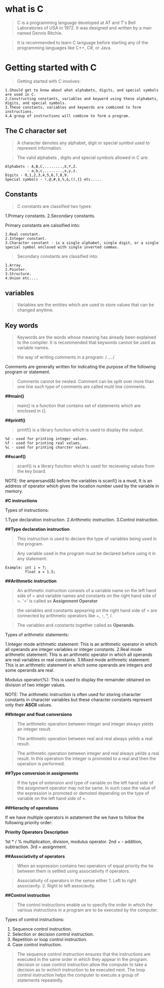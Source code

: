 # what is C

> C is a programming language developed at AT and T's Bell Laboratories of USA in 1972. It was designed and written by a man named Dennis Ritchie.

> It is recommended to learn C language before starting any of the programming languages like C++, C#, or Java.

# Getting started with C

> Getting started with C involves:

```
1.Should get to know about what alphabets, digits, and special symbols are used in C.
2.Constructing constants, variables and keyword using these alphabets, digits, and special symbols.
3.These constants, variables and keywords are combined to form instructions.
4.A group of instructions will combine to form a program.
```


## The C character set

> A character denotes any alphabet, digit or special symbol used to represent information.

> The valid alphabets , digits and special symbols allowed in C are:

```
Alphabets - A,B,C,........,X,Y,Z.
          - a,b,c,........,x,y,z.
Digits - 0,1,2,3,4,5,6,7,8,9.
Special symbols - !,@,#,$,%,&,(),{} etc.....
```

## Constants

> C constants are classified two types:

1.Primary constants.
2.Secondary constants.

Primary constants are calssified into:

```
1.Real constant.
2.Integer constant.
3.Character constant - is a single alphabet, single digit, or a single special symbol enclosed with single inverted commas.
```

> Secondary constants are classified into:

```
1.Array.
2.Pointer.
3.Structure.
4.Union etc....
```

## variables

> Variables are the entities which are used to store values that can be changed anytime.

## Key words

> Keywords are the words whose meaning has already been explained to the compiler.
> It is recommended that keywords cannot be used as variable names. 



> the way of writing comments in a program:
/*.....*/

Comments are generally written for indicating the purpose of the following program or statement.

> Comments cannot be nested.
> Comment can be split over more than one line such type of comments are called multi line comments.

**##main()**

> main() is a function that contains set of statements which are enclosed in {}.

**##printf()**

> printf() is a library function which is used to display the output.
```
%d - used for printing integer values.
%f - used for printing real values.
%c - used for printing charcter values.
```

**##scanf()**

> scanf() is a library function which is used for recieveing values from the key board.

NOTE: the ampersand(&) before the variables is scanf() is a must, It is an address of operator which gives the location number used by the variable in memory. 

**#C instructions**

Types of instructions:

1.Type declaration instruction.
2.Arithmetic instruction.
3.Control instruction.

**##Type declaration instruction**

> This instruction is used to declare the type of variables being used in the program.

> Any variable used in the program must be declared before using it in any statement.
```
Example: int i = 7;
         float a = 1.5;
```

**##Arithmetic instruction**

> An arithmetic instruction consists of a variable name on the left hand side of = and variable names and constants on the right hand side of =.
> '=' is called as **Assignment Operator**

> the variables and constants appearing on the right hand side of = are connected by arithmetic operators like +, -, *, /.

> The variables and constants together called as **Operands**.

Types of arithmetic statements:

1.Integer mode arithmetic statement: This is an arithmetic operator in which all operands are integer variables or integer constants.
2.Real mode arithmetic statement: This is an arithmetic operator in which all operands are real variables or real constants.
3.Mixed mode arithmetic statement: This is an arithmetic statement in which some operands are integers and some operands are real.

Modulus operator(%): This is used to display the remainder obtained on division of two integer values.

NOTE: The arithmetic instruction is often used for storing character constants in character variables but these character constants represent only their **ASCII** values.

**##Integer and float conversions**

> The arithmetic operation between integer and integer always yields an integer result.

> The arithmetic operation between real and real always yeilds a real result.

> The arithmetic operation between integer and real always yeilds a real result. In this operation the integer is promoted to a real and then the operation is performed.

**##Type conversion in assignments**

> If the type of extension and type of variable on the left hand side of the assignment operator may not be same. In such case the value of the expression is promoted or
  demoted depending on the type of variable on the left hand side of =.
  
**##Hierachy of operations**

If we have multiple operators in astatement the we have to follow the following priority order:

**Priority**   **Operators**   **Description**
  
   1st            * / %          multiplication, division, modulus operator.
   2nd            + -            addition, subtraction.
   3rd            =              assignment.
   
**##Associativity of operators**

> When an expression contains two operators of equal priority the tie between them is settled using associativity if operators.

> Associativity of operators in the sense either 1. Left to right associavity.
                                                 2. Right to left associavity.
                                                 
**##Control instruction**

> The control instructions enable us to specify the order in which the various instructions in a program are to be executed by the computer.

Types of control instructions:
1. Sequence control instruction.
2. Selection or decision control instruction.
3. Repetition or loop control instruction.
4. Case control instruction.

> The sequence control instruction ensures that the instructions are executed in the same order in which they appear in the program.
> decision or case control instruction allow the computer to take a decision as to wchich instruction to be executed next.
> The loop control instruction helps the computer to execute a group of statements repeatedly.
        
